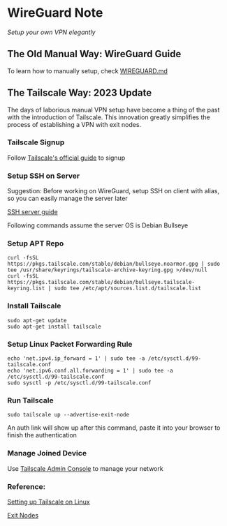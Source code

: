 # WireGuard Note
_Setup your own VPN elegantly_

## The Old Manual Way: WireGuard Guide
To learn how to manually setup, check [WIREGUARD.md](WIREGUARD.md)

## The Tailscale Way: 2023 Update
The days of laborious manual VPN setup have become a thing of the past with the introduction of Tailscale. This innovation greatly simplifies the process of establishing a VPN with exit nodes.

### Tailscale Signup
Follow [Tailscale's official guide](https://tailscale.com/kb/1017/install/#step-1-sign-up-for-an-account) to signup

### Setup SSH on Server
Suggestion: Before working on WireGuard, setup SSH on client with alias, so you can easily manage the server later

[SSH server guide](HOWTOSSH.md)

Following commands assume the server OS is Debian Bullseye

### Setup APT Repo
```
curl -fsSL https://pkgs.tailscale.com/stable/debian/bullseye.noarmor.gpg | sudo tee /usr/share/keyrings/tailscale-archive-keyring.gpg >/dev/null
curl -fsSL https://pkgs.tailscale.com/stable/debian/bullseye.tailscale-keyring.list | sudo tee /etc/apt/sources.list.d/tailscale.list
```

### Install Tailscale
```
sudo apt-get update
sudo apt-get install tailscale
```

### Setup Linux Packet Forwarding Rule
```
echo 'net.ipv4.ip_forward = 1' | sudo tee -a /etc/sysctl.d/99-tailscale.conf
echo 'net.ipv6.conf.all.forwarding = 1' | sudo tee -a /etc/sysctl.d/99-tailscale.conf
sudo sysctl -p /etc/sysctl.d/99-tailscale.conf
```

### Run Tailscale
```
sudo tailscale up --advertise-exit-node
```
An auth link will show up after this command, paste it into your browser to finish the authentication

### Manage Joined Device

Use [Tailscale Admin Console](https://login.tailscale.com/admin/machines) to manage your network

### Reference:

[Setting up Tailscale on Linux](https://tailscale.com/kb/1031/install-linux/)

[Exit Nodes](https://tailscale.com/kb/1103/exit-nodes/)
